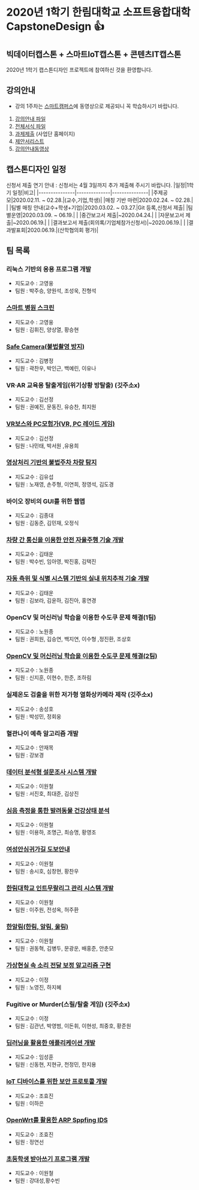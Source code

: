 # 2020년 1학기 한림대학교 소프트융합대학 CapstoneDesign :+1:  



## 빅데이터캡스톤 + 스마트IoT캡스톤 + 콘텐츠IT캡스톤
2020년 1학기 캡스톤디자인 프로젝트에 참여하신 것을 환영합니다.

## 강의안내
- 강의 1주차는 [스마트캠퍼스]( https://smart.hallym.ac.kr/index.jsp )에 동영상으로 제공되니 꼭 학습하시기 바랍니다.
1. [강의안내 파일](https://github.com/lab-lwc/20201_CapstoneDesign/blob/master/자료/introduceCapstoneDesign.pdf)
2. [전체서식 파일](https://github.com/lab-lwc/20201_CapstoneDesign/blob/master/자료/2020_1_capstoneDesignForm.hwp)  
3. [과제제출](https://hlsw.hallym.ac.kr/index.php?mp=s3) (사업단 홈페이지)
4. [제안서리스트](https://github.com/lab-lwc/20201_CapstoneDesign/blob/master/자료/제안서통합본.pdf)
5. [강의안내동영상](https://youtu.be/SQ1s6JyidUI)

## 캡스톤디자인 일정 
신청서 제출 연기 안내 : 신청서는 4월 3일까지 추가 제출해 주시기 바랍니다.
|일정|1학기 일정|비고|
|---------------|--------------|---------------|
|주제공모|2020.02.11. ~ 02.28.|(교수,기업,학생)|
|매칭 기반 마련|2020.02.24. ~ 02.28.|    |
|팀별 매칭 안내(교수+학생+기업)|2020.03.02. ~ 03.27.|Git 등록,신청서 제출|
|팀별운영|2020.03.09. ~ 06.19.|    |
|중간보고서 제출|~2020.04.24.|    |
|자문보고서 제출|~2020.06.19.|    |
|결과보고서 제출(회의록/기업체참가신청서)|~2020.06.19.|    |
|결과발표회|2020.06.19.|(산학협의회 평가)|
## 팀 목록
### 리눅스 기반의 응용 프로그램 개발 
  * 지도교수 : 고영웅  
  * 팀원 : 박주승, 양원석, 조성욱, 진형석  
### [스마트 병원 스크린](https://github.com/HSHTrois/201551xx)
  * 지도교수 : 고영웅  
  * 팀원 : 김휘진, 양상열, 황승현  
### [Safe Camera(불법촬영 방지)](https://github.com/kcw32/Hallym_Capston_Safe) 
  * 지도교수 : 김병정  
  * 팀원 : 곽찬우, 박인근, 백예린, 이유나  
### VR·AR 교육용 탈출게임(위기상황 방탈출) (깃주소x)
  * 지도교수 : 김선정  
  * 팀원 : 권예진, 문동진, 유승찬, 최지원  
### [VR보스와 PC모험가(VR, PC 레이드 게임)](https://github.com/jounis23/VR_boos-PC_hunter) 
  * 지도교수 : 김선정  
  * 팀원 : 나민태, 박서원 ,유용희
### [영상처리 기반의 불법주차 차량 탐지](https://github.com/YeongSeokJeong/smart_parking_lot)
  * 지도교수 : 김유섭
  * 팀원 : 노재영, 손주형, 이연희, 정영석, 김도경
### 바이오 장비의 GUI를 위한 웹앱
  * 지도교수 : 김종대  
  * 팀원 : 김동준, 김민재, 오정식 
### [차량 간 통신을 이용한 안전 자율주행 기술 개발](https://github.com/kijblue/AICAR) 
  * 지도교수 : 김태운     
  * 팀원 : 박수빈, 임아영, 박진홍, 김택진
### [자동 측위 및 식별 시스템 기반의 실내 위치추적 기술 개발](https://github.com/HAS-Hallym/HAS)
  * 지도교수 : 김태운
  * 팀원 : 김보라, 김윤하, 김진아, 홍연경  
### OpenCV 및 머신러닝 학습을 이용한 수도쿠 문제 해결(1팀) 
  * 지도교수 : 노원종
  * 팀원 : 권희원, 김승연, 백지연, 이수형 ,정진환, 조상호 
### [OpenCV 및 머신러닝 학습을 이용한 수도쿠 문제 해결(2팀)](https://github.com/shin950924) 
  * 지도교수 : 노원종
  * 팀원 : 신지훈, 이현수, 한준, 조하림 
### 실제온도 검출을 위한 저가형 열화상카메라 제작 (깃주소x)
  * 지도교수 : 송성호  
  * 팀원 : 박성민, 정회웅
### 혈관나이 예측 알고리즘 개발
  * 지도교수 : 안재목
  * 팀원 : 강보경
### [데이터 분석형 설문조사 시스템 개발](https://github.com/JHSeo95/hallym_SW_CapstoneDesign) 
  * 지도교수 : 이원철  
  * 팀원 : 서진호, 최대준, 김상진
### [심음 측정을 통한 발려동물 건강상태 분석](https://github.com/2020-Hallym-Capstone-Design-Team-PHAS) 
  * 지도교수 : 이원철
  * 팀원 : 이용하, 조명근, 최승명, 황영조 
### [여성안심귀가길 도보안내](https://github.com/HChanWoo/SSH)
  * 지도교수 : 이원철
  * 팀원 : 송시호, 심창현, 황찬우  
### [한림대학교 인트무랄리그 관리 시스템 개발](https://github.com/juhwanHeo/hallym_club)
  * 지도교수 : 이원철  
  * 팀원 : 이주원, 전성옥, 허주환
### [한알림(한림, 알림, 울림)](https://github.com/baehongjun0212/H-Allym) 
  * 지도교수 : 이원철
  * 팀원 : 권동혁, 김병두, 문광운, 배홍준, 안춘모
### [가상현실 속 소리 전달 보정 알고리즘 구현](https://github.com/noyeng/sound_correct_hallym)
  * 지도교수 : 이정
  * 팀원 : 노영진, 하지혜 
### Fugitive or Murder(스릴/탈출 게임) (깃주소x)
  * 지도교수 : 이정
  * 팀원 : 김관년, 박영범, 이돈휘, 이현성, 최중호, 황준원
### [딥러닝을 활용한 애플리케이션 개발](https://github.com/HyeonGyuChi/CapstoneDesign20201) 
  * 지도교수 : 임성훈  
  * 팀원 : 신동현, 지현규, 천정민, 한지용
### [IoT 디바이스를 위한 보안 프로토콜 개발](https://github.com/LHaEun/LHaEun)
  * 지도교수 : 조효진
  * 팀원 : 이하은
### [OpenWrt를 활용한 ARP Sppfing IDS](https://github.com/Yeon-Seon/2020_CapstoneDesign)
  * 지도교수 : 조효진
  * 팀원 : 정연선
### [초등학생 받아쓰기 프로그램 개발](https://github.com/subeen1007/capstone-design.git)
  * 지도교수 : 이원철
  * 팀원 : 강대성,황수빈

